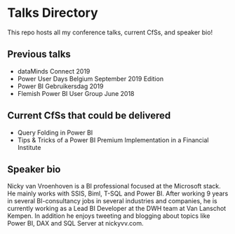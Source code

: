 # Talks Directory
This repo hosts all my conference talks, current CfSs, and speaker bio!

## Previous talks  
 * dataMinds Connect 2019  
 * Power User Days Belgium September 2019 Edition  
 * Power BI Gebruikersdag 2019  
 * Flemish Power BI User Group June 2018  
 
## Current CfSs that could be delivered  
 * Query Folding in Power BI  
 * Tips & Tricks of a Power BI Premium Implementation in a Financial Institute  

## Speaker bio  
Nicky van Vroenhoven is a BI professional focused at the Microsoft stack. He mainly works with SSIS, Biml, T-SQL and Power BI. After working 9 years in several BI-consultancy jobs in several industries and companies, he is currently working as a Lead BI Developer at the DWH team at Van Lanschot Kempen. In addition he enjoys tweeting and blogging about topics like Power BI, DAX and SQL Server at nickyvv.com.
